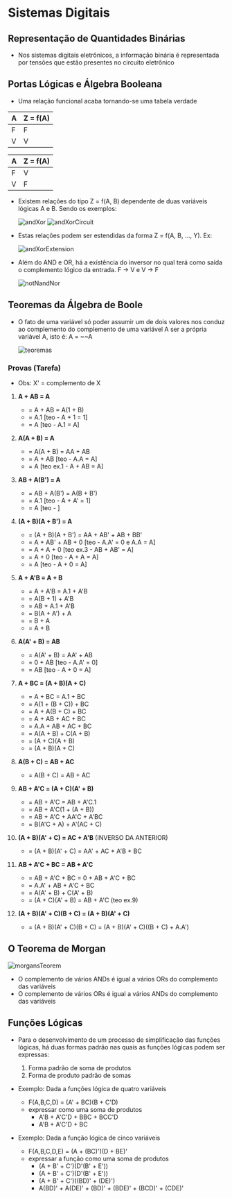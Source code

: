 # Sistemas Digitais

## Representação de Quantidades Binárias

- Nos sistemas digitais eletrônicos, a informação binária é representada por tensões que estão presentes no circuito eletrônico

## Portas Lógicas e Álgebra Booleana

- Uma relação funcional acaba tornando-se uma tabela verdade

| A   | Z = f(A) |
| --- | -------- |
| F   | F        |
| V   | V        |

| A   | Z = f(A) |
| --- | -------- |
| F   | V        |
| V   | F        |

- Existem relações do tipo Z = f(A, B) dependente de duas variáveis lógicas A e B. Sendo os exemplos:

  ![andXor](images/andXor.png)
  ![andXorCircuit](images/andXorCircuit.png)

- Estas relações podem ser estendidas da forma Z = f(A, B, ..., Y). Ex:

  ![andXorExtension](images/andXorExtension.png)

- Além do AND e OR, há a existência do inversor no qual terá como saída o complemento lógico da entrada. F -> V e V -> F

  ![notNandNor](images/notNandNor.png)

## Teoremas da Álgebra de Boole

- O fato de uma variável só poder assumir um de dois valores nos conduz ao complemento do complemento de uma variável A ser a própria variável A, isto é: A = ~~A

  ![teoremas](images/teoremas.png)

### Provas (Tarefa)

- Obs: X' = complemento de X

1. **A + AB = A**

   - = A + AB = A(1 + B)
   - = A.1 [teo - A + 1 = 1]
   - = A [teo - A.1 = A]

2. **A(A + B) = A**

   - = A(A + B) = AA + AB
   - = A + AB [teo - A.A = A]
   - = A [teo ex.1 - A + AB = A]

3. **AB + A(B') = A**

   - = AB + A(B') = A(B + B')
   - = A.1 [teo - A + A' = 1]
   - = A [teo - ]

4. **(A + B)(A + B') = A**

   - = (A + B)(A + B') = AA + AB' + AB + BB'
   - = A + AB' + AB + 0 [teo - A.A' = 0 e A.A = A]
   - = A + A + 0 [teo ex.3 - AB + AB' = A]
   - = A + 0 [teo - A + A = A]
   - = A [teo - A + 0 = A]

5. **A + A'B = A + B**

   - = A + A'B = A.1 + A'B
   - = A(B + 1) + A'B
   - = AB + A.1 + A'B
   - = B(A + A') + A
   - = B + A
   - = A + B

6. **A(A' + B) = AB**

   - = A(A' + B) = AA' + AB
   - = 0 + AB [teo - A.A' = 0]
   - = AB [teo - A + 0 = A]

7. **A + BC = (A + B)(A + C)**

   - = A + BC = A.1 + BC
   - = A(1 + (B + C)) + BC
   - = A + A(B + C) + BC
   - = A + AB + AC + BC
   - = A.A + AB + AC + BC
   - = A(A + B) + C(A + B)
   - = (A + C)(A + B)
   - = (A + B)(A + C)

8. **A(B + C) = AB + AC**

   - = A(B + C) = AB + AC

9. **AB + A'C = (A + C)(A' + B)**

   - = AB + A'C = AB + A'C.1
   - = AB + A'C(1 + (A + B))
   - = AB + A'C + AA'C + A'BC
   - = B(A'C + A) + A'(AC + C)

10. **(A + B)(A' + C) = AC + A'B** (INVERSO DA ANTERIOR)

    - = (A + B)(A' + C) = AA' + AC + A'B + BC

11. **AB + A'C + BC = AB + A'C**

    - = AB + A'C + BC = 0 + AB + A'C + BC
    - = A.A' + AB + A'C + BC
    - = A(A' + B) + C(A' + B)
    - = (A + C)(A' + B) = AB + A'C (teo ex.9)

12. **(A + B)(A' + C)(B + C) = (A + B)(A' + C)**
    - = (A + B)(A' + C)(B + C) = (A + B)(A' + C)((B + C) + A.A')

## O Teorema de Morgan

![morgansTeorem](images/morgansTeorem.png)

- O complemento de vários ANDs é igual a vários ORs do complemento das variáveis
- O complemento de vários ORs é igual a vários ANDs do complemento das variáveis

## Funções Lógicas

- Para o desenvolvimento de um processo de simplificação das funções lógicas, há duas formas padrão nas quais as funções lógicas podem ser expressas:

  1. Forma padrão de soma de produtos
  2. Forma de produto padrão de somas

- Exemplo: Dada a funções lógica de quatro variáveis
  - F(A,B,C,D) = (A' + BC)(B + C'D)
  - expressar como uma soma de produtos
    - A'B + A'C'D + BBC + BCC'D
    - A'B + A'C'D + BC
- Exemplo: Dada a função lógica de cinco variáveis

  - F(A,B,C,D,E) = (A + (BC)')(D + BE)'
  - expressar a função como uma soma de produtos
    - (A + B' + C')(D'(B' + E'))
    - (A + B' + C')(D'(B' + E'))
    - (A + B' + C')((BD)' + (DE)')
    - A(BD)' + A(DE)' + (BD)' + (BDE)' + (BCD)' + (CDE)'
